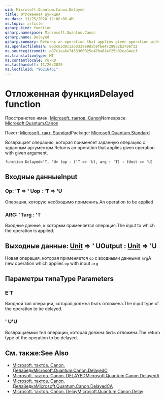 ```yaml
---
uid: Microsoft.Quantum.Canon.Delayed
title: Отложенная функция
ms.date: 11/25/2020 12:00:00 AM
ms.topic: article
qsharp.kind: function
qsharp.namespace: Microsoft.Quantum.Canon
qsharp.name: Delayed
qsharp.summary: Returns an operation that applies given operation with given argument.
ms.openlocfilehash: 863c63d0c1a50339e9d5b9fbe4729932b2706f32
ms.sourcegitcommit: a87c1aa8e7453360025e47ba614f25b02ea84ec3
ms.translationtype: MT
ms.contentlocale: ru-RU
ms.lasthandoff: 11/26/2020
ms.locfileid: "96216461"
---
```

# <a name="delayed-function"></a><span data-ttu-id="782c5-102">Отложенная функция</span><span class="sxs-lookup"><span data-stu-id="782c5-102">Delayed function</span></span>

<span data-ttu-id="782c5-103">Пространство имен: [Microsoft. тактов. Canon](xref:Microsoft.Quantum.Canon)</span><span class="sxs-lookup"><span data-stu-id="782c5-103">Namespace: [Microsoft.Quantum.Canon](xref:Microsoft.Quantum.Canon)</span></span>

<span data-ttu-id="782c5-104">Пакет: [Microsoft. такт. Standard](https://nuget.org/packages/Microsoft.Quantum.Standard)</span><span class="sxs-lookup"><span data-stu-id="782c5-104">Package: [Microsoft.Quantum.Standard](https://nuget.org/packages/Microsoft.Quantum.Standard)</span></span>


<span data-ttu-id="782c5-105">Возвращает операцию, которая применяет заданную операцию с заданным аргументом.</span><span class="sxs-lookup"><span data-stu-id="782c5-105">Returns an operation that applies given operation with given argument.</span></span>

```qsharp
function Delayed<'T, 'U> (op : ('T => 'U), arg : 'T) : (Unit => 'U)
```


## <a name="input"></a><span data-ttu-id="782c5-106">Входные данные</span><span class="sxs-lookup"><span data-stu-id="782c5-106">Input</span></span>

### <a name="op--t--u"></a><span data-ttu-id="782c5-107">Op: 'T => ' U</span><span class="sxs-lookup"><span data-stu-id="782c5-107">op : 'T => 'U</span></span> 

<span data-ttu-id="782c5-108">Операция, которую необходимо применить.</span><span class="sxs-lookup"><span data-stu-id="782c5-108">An operation to be applied.</span></span>


### <a name="arg--t"></a><span data-ttu-id="782c5-109">ARG: 'T</span><span class="sxs-lookup"><span data-stu-id="782c5-109">arg : 'T</span></span>

<span data-ttu-id="782c5-110">Входные данные, к которым применяется операция.</span><span class="sxs-lookup"><span data-stu-id="782c5-110">The input to which the operation is applied.</span></span>



## <a name="output--unit--u"></a><span data-ttu-id="782c5-111">Выходные данные: [Unit](xref:microsoft.quantum.lang-ref.unit) => ' U</span><span class="sxs-lookup"><span data-stu-id="782c5-111">Output : [Unit](xref:microsoft.quantum.lang-ref.unit) => 'U</span></span> 

<span data-ttu-id="782c5-112">Новая операция, которая применяется `op` с входными данными `arg`</span><span class="sxs-lookup"><span data-stu-id="782c5-112">A new operation which applies `op` with input `arg`</span></span>

## <a name="type-parameters"></a><span data-ttu-id="782c5-113">Параметры типа</span><span class="sxs-lookup"><span data-stu-id="782c5-113">Type Parameters</span></span>

### <a name="t"></a><span data-ttu-id="782c5-114">Е</span><span class="sxs-lookup"><span data-stu-id="782c5-114">'T</span></span>

<span data-ttu-id="782c5-115">Входной тип операции, которая должна быть отложена.</span><span class="sxs-lookup"><span data-stu-id="782c5-115">The input type of the operation to be delayed.</span></span>
### <a name="u"></a><span data-ttu-id="782c5-116">' U</span><span class="sxs-lookup"><span data-stu-id="782c5-116">'U</span></span>

<span data-ttu-id="782c5-117">Возвращаемый тип операции, которая должна быть отложена.</span><span class="sxs-lookup"><span data-stu-id="782c5-117">The return type of the operation to be delayed.</span></span>

## <a name="see-also"></a><span data-ttu-id="782c5-118">См. также:</span><span class="sxs-lookup"><span data-stu-id="782c5-118">See Also</span></span>

- [<span data-ttu-id="782c5-119">Microsoft. тактов. Canon. Делайедк</span><span class="sxs-lookup"><span data-stu-id="782c5-119">Microsoft.Quantum.Canon.DelayedC</span></span>](xref:Microsoft.Quantum.Canon.DelayedC)
- [<span data-ttu-id="782c5-120">Microsoft. тактов. Canon. DELAYED</span><span class="sxs-lookup"><span data-stu-id="782c5-120">Microsoft.Quantum.Canon.DelayedA</span></span>](xref:Microsoft.Quantum.Canon.DelayedA)
- [<span data-ttu-id="782c5-121">Microsoft. тактов. Canon. Делайедка</span><span class="sxs-lookup"><span data-stu-id="782c5-121">Microsoft.Quantum.Canon.DelayedCA</span></span>](xref:Microsoft.Quantum.Canon.DelayedCA)
- [<span data-ttu-id="782c5-122">Microsoft. тактов. Canon. Delay</span><span class="sxs-lookup"><span data-stu-id="782c5-122">Microsoft.Quantum.Canon.Delay</span></span>](xref:Microsoft.Quantum.Canon.Delay)